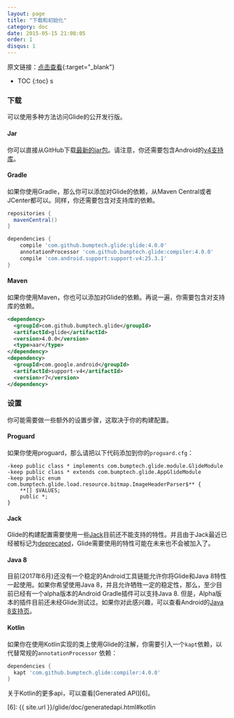 ```yaml
---
layout: page
title: "下载和初始化"
category: doc
date: 2015-05-15 21:08:05
order: 1
disqus: 1
---
```


原文链接：[点击查看](http://bumptech.github.io/glide/doc/download-setup.html){:target="_blank"}

* TOC
{:toc}
s
### 下载

可以使用多种方法访问Glide的公开发行版。

#### Jar

你可以直接从GitHub下载[最新的jar包][1]。请注意，你还需要包含Android的[v4支持库][2]。

#### Gradle

如果你使用Gradle，那么你可以添加对Glide的依赖，从Maven Central或者JCenter都可以。同样，你还需要包含对支持库的依赖。

```groovy
repositories {
  mavenCentral()
}

dependencies {
    compile 'com.github.bumptech.glide:glide:4.0.0'
    annotationProcessor 'com.github.bumptech.glide:compiler:4.0.0'
    compile 'com.android.support:support-v4:25.3.1'
}
```

#### Maven

如果你使用Maven，你也可以添加对Glide的依赖。再说一遍，你需要包含对支持库的依赖。

```xml
<dependency>
  <groupId>com.github.bumptech.glide</groupId>
  <artifactId>glide</artifactId>
  <version>4.0.0</version>
  <type>aar</type>
</dependency>
<dependency>
  <groupId>com.google.android</groupId>
  <artifactId>support-v4</artifactId>
  <version>r7</version>
</dependency>
```

### 设置

你可能需要做一些额外的设置步骤，这取决于你的构建配置。

#### Proguard

如果你使用proguard，那么请把以下代码添加到你的``proguard.cfg``：
```
-keep public class * implements com.bumptech.glide.module.GlideModule
-keep public class * extends com.bumptech.glide.AppGlideModule
-keep public enum com.bumptech.glide.load.resource.bitmap.ImageHeaderParser$** {
    **[] $VALUES;
    public *;
}
```

#### Jack

Glide的构建配置需要使用一些[Jack][3]目前还不能支持的特性。并且由于Jack最近已经被标记为[deprecated][4]，Glide需要使用的特性可能在未来也不会被加入了。

#### Java 8

目前(2017年6月)还没有一个稳定的Android工具链能允许你将Glide和Java 8特性一起使用。如果你希望使用Java 8，并且允许牺牲一定的稳定性，那么，至少目前已经有一个alpha版本的Android Gradle插件可以支持Java 8. 但是，Alpha版本的插件目前还未经Glide测试过。如果你对此感兴趣，可以查看Android的[Java 8支持页][5]。

#### Kotlin

如果你在使用Kotlin实现的类上使用Glide的注解，你需要引入一个``kapt``依赖，以代替常规的``annotationProcessor`` 依赖：

```groovy
dependencies {
  kapt 'com.github.bumptech.glide:compiler:4.0.0'
}
```

关于Kotlin的更多api，可以查看[Generated API][6]。

[1]: https://github.com/bumptech/glide/releases/download/v3.6.0/glide-3.6.0.jar
[2]: http://developer.android.com/tools/support-library/features.html#v4
[3]: https://source.android.com/source/jack
[4]: https://android-developers.googleblog.com/2017/03/future-of-java-8-language-feature.html
[5]: https://developer.android.com/studio/write/java8-support.html
[6]: {{ site.url }}/glide/doc/generatedapi.html#kotlin

